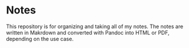 # Notes

This repository is for organizing and taking all of my notes. The notes are
written in Makrdown and converted with Pandoc into HTML or PDF, depending on
the use case.
